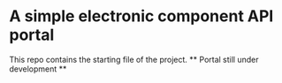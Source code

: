 # A simple electronic component API portal

This repo contains the starting file of the project.
** Portal still under development **
